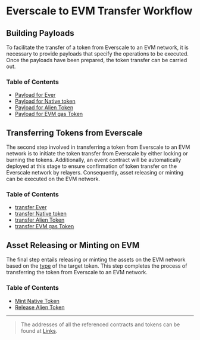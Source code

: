 # Everscale to EVM Transfer Workflow

## Building Payloads

To facilitate the transfer of a token from Everscale to an EVM network, it is necessary to provide payloads that specify the operations to be executed. Once the payloads have been prepared, the token transfer can be carried out.

### Table of Contents

- [Payload for Ever](./buildingPayloads/BuildingPayloads.md#ever-native-coin-payload)
- [Payload for Native token](./buildingPayloads/BuildingPayloads.md#native-token-payload)
- [Payload for Alien Token](./buildingPayloads/BuildingPayloads.md#alien-token-payload)
- [Payload for EVM gas Token](./buildingPayloads/BuildingPayloads.md#evm-gas-token-payload)

## Transferring Tokens from Everscale

The second step involved in transferring a token from Everscale to an EVM network is to initiate the token transfer from Everscale by either locking or burning the tokens. Additionally, an event contract will be automatically deployed at this stage to ensure confirmation of token transfer on the Everscale network by relayers. Consequently, asset releasing or minting can be executed on the EVM network.

### Table of Contents

- [transfer Ever](./transfers/transferEverNativeCoin.md)
- [transfer Native token](./transfers/transferEverNativeToken.md)
- [transfer Alien Token](./transfers/transferEverAlienToken.md)
- [transfer EVM gas Token](./transfers//transferEvmNativeCoin.md)

## Asset Releasing or Minting on EVM

The final step entails releasing or minting the assets on the EVM network based on the [type](../../../../docs/Concepts/TokenTypes.md#EVM-token-types) of the target token. This step completes the process of transferring the token from Everscale to an EVM network.

### Table of Contents

- [Mint Native Token](./saveWithdraw/saveWithdrawNative.md)
- [Release Alien Token](./saveWithdraw/saveWithdrawAlien.md)

---

> The addresses of all the referenced contracts and tokens can be found at [Links](./addresses.md).